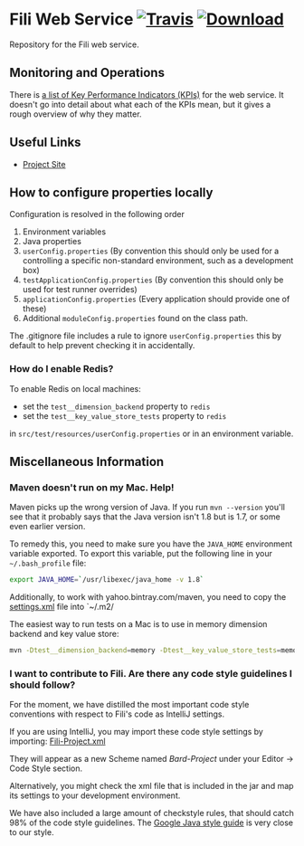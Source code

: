 Fili Web Service [![Travis](https://img.shields.io/travis/yahoo/fili.svg?maxAge=2592000?style=plastic)](https://travis-ci.org/yahoo/fili) [![Download](https://api.bintray.com/packages/yahoo/maven/fili/images/download.svg) ](https://bintray.com/yahoo/maven/fili/_latestVersion)
====================================================================================================================================================================================================================================================================================


Repository for the Fili web service.

## Monitoring and Operations

There is [a list of Key Performance Indicators (KPIs)](kpis.md) for the web service. It doesn't go into detail about what each of the KPIs mean, but it gives a rough overview of why they matter.  


## Useful Links

- [Project Site](https://github.com/yahoo/fili)

## How to configure properties locally

Configuration is resolved in the following order

1. Environment variables
1. Java properties
1. `userConfig.properties` (By convention this should only be used for a controlling a specific non-standard environment, such as a development box)
1. `testApplicationConfig.properties` (By convention this should only be used for test runner overrides)
1. `applicationConfig.properties` (Every application should provide one of these)
1. Additional `moduleConfig.properties` found on the class path.

 The .gitignore file includes a rule to ignore `userConfig.properties` this by default to help prevent checking it in accidentally.

### How do I enable Redis?

To enable Redis on local machines:

- set the `test__dimension_backend` property to `redis`
- set the `test__key_value_store_tests` property to `redis`

in `src/test/resources/userConfig.properties` or in an environment variable.

## Miscellaneous Information

### Maven doesn't run on my Mac. Help!

Maven picks up the wrong version of Java. If you run `mvn --version` you'll see that it probably says that the Java version isn't 1.8 but is 1.7, or some even earlier version.

To remedy this, you need to make sure you have the `JAVA_HOME` environment variable exported. To export this variable, put the following line in your `~/.bash_profile` file:
 
```bash
export JAVA_HOME=`/usr/libexec/java_home -v 1.8`
```

Additionally, to work with yahoo.bintray.com/maven, you need to copy the [settings.xml](settings.xml) file into `~/.m2/

The easiest way to run tests on a Mac is to use in memory dimension backend and key value store: 

```bash
mvn -Dtest__dimension_backend=memory -Dtest__key_value_store_tests=memory clean test
```

### I want to contribute to Fili. Are there any code style guidelines I should follow?

For the moment, we have distilled the most important code style conventions with respect to Fili's code as IntelliJ settings.

If you are using IntelliJ, you may import these code style settings by importing: [Fili-Project.xml](Fili-Project.xml)

They will appear as a new Scheme named *Bard-Project* under your Editor &rarr; Code Style section.

Alternatively, you might check the xml file that is included in the jar and map its settings to your development environment.

We have also included a large amount of checkstyle rules, that should catch 98% of the code style guidelines. The 
[Google Java style guide](https://google.github.io/styleguide/javaguide.html) is very close to our style.
